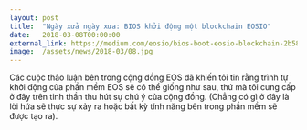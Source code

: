 ```yaml
---
layout: post
title:  "Ngày xửa ngày xưa: BIOS khởi động một blockchain EOSIO"
date:   2018-03-08T00:00:00
external_link: https://medium.com/eosio/bios-boot-eosio-blockchain-2b58b8a978a1
image:  /assets/news/2018-03/08.jpg
---
```

Các cuộc thảo luận bên trong cộng đồng EOS đã khiến tôi tin rằng trình tự khởi động của phần mềm EOS sẽ có thể giống như sau, thứ mà tôi cung cấp ở đây trên tinh thần thu hút sự chú ý của cộng đồng. (Chẳng có gì ở đây là lời hứa sẽ thực sự xảy ra hoặc bất kỳ tính năng bên trong phần mềm sẽ được tạo ra).
